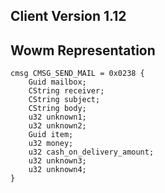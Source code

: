 ## Client Version 1.12

## Wowm Representation
```rust,ignore
cmsg CMSG_SEND_MAIL = 0x0238 {
    Guid mailbox;    
    CString receiver;    
    CString subject;    
    CString body;    
    u32 unknown1;    
    u32 unknown2;    
    Guid item;    
    u32 money;    
    u32 cash_on_delivery_amount;    
    u32 unknown3;    
    u32 unknown4;    
}

```
